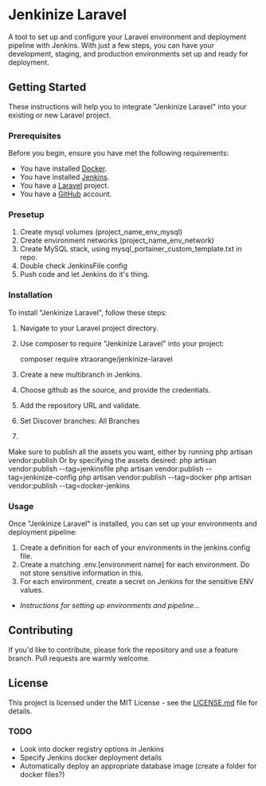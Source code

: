 # Jenkinize Laravel

A tool to set up and configure your Laravel environment and deployment pipeline with Jenkins. With just a few steps, you can have your development, staging, and production environments set up and ready for deployment.

## Getting Started

These instructions will help you to integrate "Jenkinize Laravel" into your existing or new Laravel project.

### Prerequisites

Before you begin, ensure you have met the following requirements:

- You have installed [Docker](https://www.docker.com/).
- You have installed [Jenkins](https://www.jenkins.io/).
- You have a [Laravel](https://laravel.com/) project.
- You have a [GitHub](https://github.com/) account.


### Presetup

1.  Create mysql volumes (project_name_env_mysql)
2.  Create environment networks (project_name_env_network)
3.  Create MySQL stack, using mysql_portainer_custom_template.txt in repo.
4.  Double check JenkinsFile config
5.  Push code and let Jenkins do it's thing.


### Installation

To install "Jenkinize Laravel", follow these steps:

1. Navigate to your Laravel project directory.
2. Use composer to require "Jenkinize Laravel" into your project:

   composer require xtraorange/jenkinize-laravel

3. Create a new multibranch in Jenkins.
4. Choose github as the source, and provide the credentials.
5. Add the repository URL and validate.
6. Set Discover branches: All Branches
7.


Make sure to publish all the assets you want, either by running
  php artisan vendor:publish
Or by specifying the assets desired:
  php artisan vendor:publish --tag=jenkinsfile
  php artisan vendor:publish --tag=jenkinize-config
  php artisan vendor:publish --tag=docker
  php artisan vendor:publish --tag=docker-jenkins


### Usage

Once "Jenkinize Laravel" is installed, you can set up your environments and deployment pipeline:
1. Create a definition for each of your environments in the jenkins.config file.
2. Create a matching .env.[environment name] for each environment.  Do not store sensitive information in this.
3. For each environment, create a secret on Jenkins for the sensitive ENV values.

- _Instructions for setting up environments and pipeline..._

## Contributing

If you'd like to contribute, please fork the repository and use a feature branch. Pull requests are warmly welcome.

## License

This project is licensed under the MIT License - see the [LICENSE.md](LICENSE.md) file for details.

### TODO

 - Look into docker registry options in Jenkins
 - Specify Jenkins docker deployment details
 - Automatically deploy an appropriate database image (create a folder for docker files?)